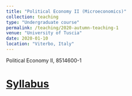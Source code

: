 ```yaml
---
title: "Political Economy II (Microeconomics)"
collection: teaching
type: "Undergraduate course"
permalink: /teaching/2020-autumn-teaching-1
venue: "University of Tuscia"
date: 2020-01-10
location: "Viterbo, Italy"
---
```


Political Economy II, 8514600-1

[Syllabus](https://scaram.github.io/santiagocaram/files/syllabus_ep2.pdf "Syllabus (Programma del corso)")
======
